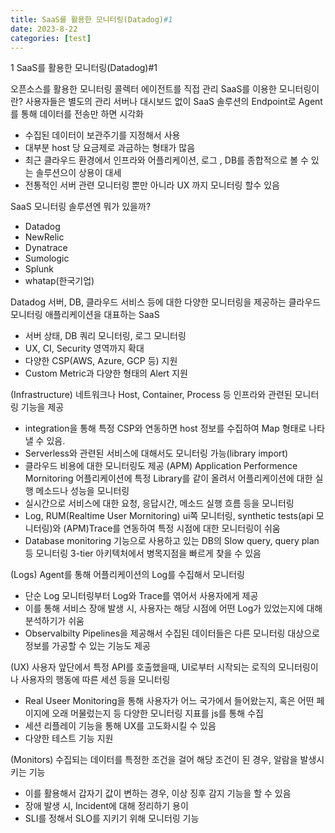 ```yaml
---
title: SaaS를 활용한 모니터링(Datadog)#1
date: 2023-8-22
categories: [test]
---
```


1 SaaS를 활용한 모니터링(Datadog)#1

오픈소스를 활용한 모니터링 콜렉터 에이전트를 직접 관리
SaaS를 이용한 모니터링이란?
사용자들은 별도의 관리 서버나 대시보드 없이 SaaS 솔루션의 Endpoint로 Agent를 통해 데이터를 전송만 하면 시각화

- 수집된 데이터이 보관주기를 지정해서 사용
- 대부분 host 당 요금제로 과금하는 형태가 많음
- 최근 클라우드 환경에서 인프라와 어플리케이션, 로그 , DB를 종합적으로 볼 수 있는 솔루션으이 상용이 대세
- 전통적인 서버 관련 모니터링 뿐만 아니라 UX 까지 모니터링 할수 있음

SaaS 모니터링 솔루션엔 뭐가 있을까?

- Datadog
- NewRelic
- Dynatrace
- Sumologic
- Splunk
- whatap(한국기업)

Datadog
서버, DB, 클라우드 서비스 등에 대한 다양한 모니터링을 제공하는 클라우드 모니터링 애플리케이션을 대표하는 SaaS

- 서버 상태, DB 쿼리 모니터링, 로그 모니터링
- UX, CI, Security 영역까지 확대
- 다양한 CSP(AWS, Azure, GCP 등) 지원
- Custom Metric과 다양한 형태의 Alert 지원

(Infrastructure)
네트워크나 Host, Container, Process 등 인프라와 관련된 모니터링 기능을 제공

- integration을 통해 특정 CSP와 연동하면 host 정보를 수집하여 Map 형태로 나타낼 수 있음.
- Serverless와 관련된 서비스에 대해서도 모니터링 가능(library import)
- 클라우드 비용에 대한 모니터링도 제공
  (APM) Application Performence Mornitoring
  어플리케이션에 특정 Library를 같이 올려서 어플리케이션에 대한 실행 메소드나 성능을 모니터링
- 실시간으로 서비스에 대한 요청, 응답시간, 메소드 실행 흐름 등을 모니터링
- Log, RUM(Realtime User Mornitoring) ui쪽 모니터링,
  synthetic tests(api 모니터링)와 (APM)Trace를 연동하여 특정 시점에 대한 모니터링이 쉬움
- Database monitoring 기능으로 사용하고 있는 DB의 Slow query, query plan 등
  모니터링 3-tier 아키텍처에서 병목지점을 빠르게 찾을 수 있음

(Logs)
Agent를 통해 어플리케이션의 Log를 수집해서 모니터링

- 단순 Log 모니터링부터 Log와 Trace를 엮어서 사용자에게 제공
- 이를 통해 서비스 장애 발생 시, 사용자는 해당 시점에 어떤 Log가 있었는지에 대해 분석하기가 쉬움
- Observalbilty Pipelines을 제공해서 수집된 데이터들은 다른 모니터링 대상으로 정보를 가공할 수 있는 기능도 제공

(UX)
사용자 앞단에서 특정 API를 호출했을때, UI로부터 시작되는 로직의 모니터링이나 사용자의 행동에 따른 세션 등을 모니터링

- Real Useer Monitoring을 통해 사용자가 어느 국가에서 들어왔는지, 혹은 어떤 페이지에 오래 머물렀는지 등 다양한 모니터링 지표를 js를 통해 수집
- 세션 리플레이 기능을 통해 UX를 고도화시킬 수 있음
- 다양한 테스트 기능 지원

(Monitors)
수집되는 데이터를 특정한 조건을 걸어 해당 조건이 된 경우, 알람을 발생시키는 기능

- 이를 활용해서 갑자기 값이 변하는 경우, 이상 징후 감지 기능을 할 수 있음
- 장애 발생 시, Incident에 대해 정리하기 용이
- SLI를 정해서 SLO를 지키기 위해 모니터링 기능
